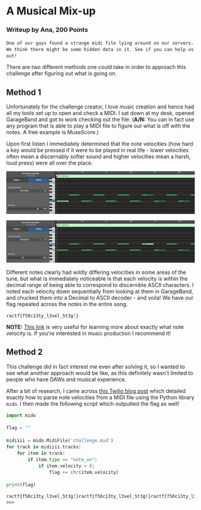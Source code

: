 # A Musical Mix-up

### Writeup by Ana, 200 Points

`One of our guys found a strange midi file lying around on our servers. We think there might be some hidden data in it. See if you can help us out!`

There are two different methods one could take in order to approach this challenge after figuring out what is going on.

## Method 1

Unfortunately for the challenge creator, I love music creation and hence had all my tools set up to open and check a MIDI. I sat down at my desk, opened GarageBand and got to work checking out the file. (**A/N:** You can in fact use any program that is able to play a MIDI file to figure out what is off with the notes. A free example is MuseScore.)

Upon first listen I immediately determined that the note velocities (how hard a key would be pressed if it were to be played in real life - lower velocities often mean a discernably softer sound and higher velocities mean a harsh, loud press) were all over the place. 

![](imgs/velocity1.png)

![](imgs/velocity2.png)

Different notes clearly had wildly differing velocities in some areas of the tune, but what is immediately noticeable is that each velocity is within the decimal range of being able to correspond to discernible ASCII characters. I noted each velocity down sequentially from looking at them in GarageBand, and chucked them into a Decimal to ASCII decoder - and voila! We have our flag repeated across the notes in the entire song.

```
ractf{f50c13ty_l3vel_5t3g!}
```

**NOTE:** [This link](https://electronicmusic.fandom.com/wiki/Velocity) is very useful for learning more about exactly what note velocity is. If you're interested in music production I recommend it!

## Method 2

This challenge did in fact interest me even after solving it, so I wanted to see what another approach would be like, as this definitely wasn't limited to people who have DAWs and musical experience. 

After a bit of research, I came across [this Twilio blog post](https://www.twilio.com/blog/working-with-midi-data-in-python-using-mido) which detailed exactly how to parse note velocities from a MIDI file using the Python library `mido`. I then made the following script which outputted the flag as well!

```python
import mido

flag = ""

midiiii = mido.MidiFile('challenge.mid')
for track in midiiii.tracks:
    for item in track:
        if item.type == "note_on":
            if item.velocity > 0:
                flag += chr(item.velocity)

print(flag)
```

```
ractf{f50c13ty_l3vel_5t3g!}ractf{f50c13ty_l3vel_5t3g!}ractf{f50c13ty_l3vel_5t3g!}ractf{f50c13ty_l3vel_5t3g!}ractf{f50c13ty_l3vel_5t3g!}ractf{f50c13ty_l3vel_5t3g!}ractf{f50c13ty_l3vel_5t3g!}ractf{f50c13ty_l3vel_5t3g!}ractf{f50c13ty_l3vel_5t3g!}ractf{f50c13ty_l3vel_5t3g!}ractf{f50c13ty_l3vel_5t3g!}ractf{f50c13ty_l3vel_5t3g!}ractf{f50c13ty_l3vel_5t3g!}ractf{f50c13ty_l3vel_5t3g!}ractf{f50c13ty_l3vel_5t3g!}ractf{f50c13ty_l3vel_5t3g!}ractf{f50c13ty_l3vel_5t3g!}ra
>>> 
```